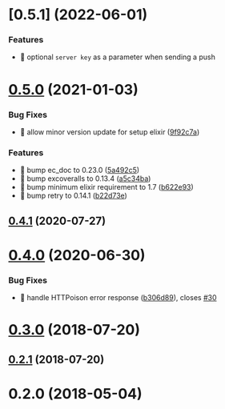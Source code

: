 # [0.5.1] (2022-06-01)

### Features
* 🎸 optional `server key` as a parameter when sending a push


# [0.5.0](https://github.com/shufo/fcmex/compare/0.4.1...0.5.0) (2021-01-03)


### Bug Fixes

* 🐛 allow minor version update for setup elixir ([9f92c7a](https://github.com/shufo/fcmex/commit/9f92c7a34667c8b38fc2415c2cf266893e462e51))


### Features

* 🎸 bump ec_doc to 0.23.0 ([5a492c5](https://github.com/shufo/fcmex/commit/5a492c583b353881ec2409117bcdce8b98b6713b))
* 🎸 bump excoveralls to 0.13.4 ([a5c34ba](https://github.com/shufo/fcmex/commit/a5c34ba9fb359bd8b299a66a2fecd2121ba32404))
* 🎸 bump minimum elixir requirement to 1.7 ([b622e93](https://github.com/shufo/fcmex/commit/b622e93cd7be660cd039a2f8a2a819c2881ece86))
* 🎸 bump retry to 0.14.1 ([b22d73e](https://github.com/shufo/fcmex/commit/b22d73edf31464b50a7079a7edd338a551715eb7))



## [0.4.1](https://github.com/shufo/fcmex/compare/0.4.0...0.4.1) (2020-07-27)



# [0.4.0](https://github.com/shufo/fcmex/compare/0.3.0...0.4.0) (2020-06-30)


### Bug Fixes

* 🐛 handle HTTPoison error response ([b306d89](https://github.com/shufo/fcmex/commit/b306d89778dd98fc16bdc08bf43b1a5d36a748a9)), closes [#30](https://github.com/shufo/fcmex/issues/30)



# [0.3.0](https://github.com/shufo/fcmex/compare/0.2.1...0.3.0) (2018-07-20)



## [0.2.1](https://github.com/shufo/fcmex/compare/0.2.0...0.2.1) (2018-07-20)



# 0.2.0 (2018-05-04)



